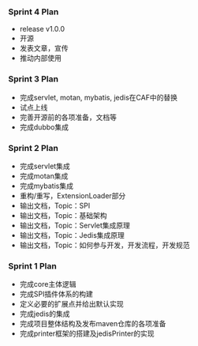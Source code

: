 ### Sprint 4 Plan
- release v1.0.0
- 开源
- 发表文章，宣传
- 推动内部使用

### Sprint 3 Plan
- 完成servlet, motan, mybatis, jedis在CAF中的替换
- 试点上线
- 完善开源前的各项准备，文档等
- 完成dubbo集成

### Sprint 2 Plan
- 完成servlet集成
- 完成motan集成
- 完成mybatis集成
- 重构/重写，ExtensionLoader部分 
- 输出文档，Topic：SPI
- 输出文档，Topic：基础架构
- 输出文档，Topic：Servlet集成原理
- 输出文档，Topic：Jedis集成原理
- 输出文档，Topic：如何参与开发，开发流程，开发规范

### Sprint 1 Plan
- 完成core主体逻辑
- 完成SPI插件体系的构建
- 定义必要的扩展点并给出默认实现
- 完成jedis的集成
- 完成项目整体结构及发布maven仓库的各项准备
- 完成printer框架的搭建及jedisPrinter的实现
  
